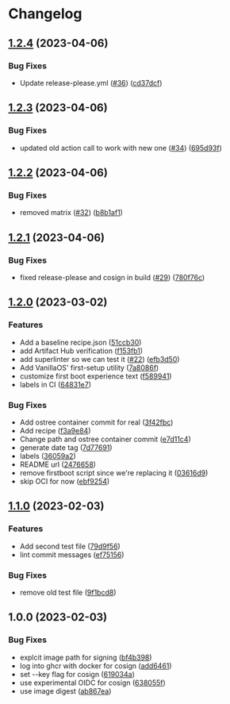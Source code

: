 # Changelog

## [1.2.4](https://github.com/ublue-os/experimental/compare/v1.2.3...v1.2.4) (2023-04-06)


### Bug Fixes

* Update release-please.yml ([#36](https://github.com/ublue-os/experimental/issues/36)) ([cd37dcf](https://github.com/ublue-os/experimental/commit/cd37dcfb427cf9e33bffc4a5f1d9055d433a71d1))

## [1.2.3](https://github.com/ublue-os/experimental/compare/v1.2.2...v1.2.3) (2023-04-06)


### Bug Fixes

* updated old action call to work with new one ([#34](https://github.com/ublue-os/experimental/issues/34)) ([695d93f](https://github.com/ublue-os/experimental/commit/695d93ff635207c6d8e3b3fc7adcd34d5f2baf04))

## [1.2.2](https://github.com/ublue-os/experimental/compare/v1.2.1...v1.2.2) (2023-04-06)


### Bug Fixes

* removed matrix  ([#32](https://github.com/ublue-os/experimental/issues/32)) ([b8b1af1](https://github.com/ublue-os/experimental/commit/b8b1af195c1bf4c38f684451780027274ebd8994))

## [1.2.1](https://github.com/ublue-os/experimental/compare/v1.2.0...v1.2.1) (2023-04-06)


### Bug Fixes

* fixed release-please and cosign in build ([#29](https://github.com/ublue-os/experimental/issues/29)) ([780f76c](https://github.com/ublue-os/experimental/commit/780f76c2e9dc0cda95fec57b9f69c98c4d1aba92))

## [1.2.0](https://github.com/ublue-os/experimental/compare/v1.1.0...v1.2.0) (2023-03-02)


### Features

* Add a baseline recipe.json ([51ccb30](https://github.com/ublue-os/experimental/commit/51ccb30a5e51f66496e7bff9281d14bfa0361a2b))
* add Artifact Hub verification ([f153fb1](https://github.com/ublue-os/experimental/commit/f153fb10386e1bfaa0fee3387968c1e0ba1f05d8))
* add superlinter so we can test it ([#22](https://github.com/ublue-os/experimental/issues/22)) ([efb3d50](https://github.com/ublue-os/experimental/commit/efb3d5011c8c2adc3107825ab01a30e37f11aa5e))
* Add VanillaOS' first-setup utility ([7a8086f](https://github.com/ublue-os/experimental/commit/7a8086f02b35524846b2127449d7a90cde25c84e))
* customize first boot experience text ([f589941](https://github.com/ublue-os/experimental/commit/f589941dc20cca216a863cc4dbcf97efe37cc2f5))
* labels in CI ([64831e7](https://github.com/ublue-os/experimental/commit/64831e7289ab07cc86b9e707a0bbe92a2e2156b3))


### Bug Fixes

* Add ostree container commit for real ([3f42fbc](https://github.com/ublue-os/experimental/commit/3f42fbce7bc05c7ecd4c503f7652e4c04be71fcd))
* Add recipe ([f3a9e84](https://github.com/ublue-os/experimental/commit/f3a9e84d144ba6e2ab200464c0c40ffa6364a72b))
* Change path and ostree container commit ([e7d11c4](https://github.com/ublue-os/experimental/commit/e7d11c4dd6507af93b57cbbd1c122c24461436c4))
* generate date tag ([7d77691](https://github.com/ublue-os/experimental/commit/7d77691af1a00b82c0c023dd96d74cf8fe494349))
* labels ([36059a2](https://github.com/ublue-os/experimental/commit/36059a2634579f53decd6361eba3e9fe9e9f45d9))
* README url ([2476658](https://github.com/ublue-os/experimental/commit/247665864725c9576484a20e41c4f97e1ac97707))
* remove firstboot script since we're replacing it ([03616d9](https://github.com/ublue-os/experimental/commit/03616d9ead50b0e964333865a711e1a1cc787557))
* skip OCI for now ([ebf9254](https://github.com/ublue-os/experimental/commit/ebf92542b363d96bd7dcbaa4bdd0b8524651114b))

## [1.1.0](https://github.com/ublue-os/experimental/compare/v1.0.0...v1.1.0) (2023-02-03)


### Features

* Add second test file ([79d9f56](https://github.com/ublue-os/experimental/commit/79d9f562a612e7dc6e3221a5374aee7e21b5493c))
* lint commit messages ([ef75156](https://github.com/ublue-os/experimental/commit/ef751564cb37fd33b4621242d66e2b71a18f0874))


### Bug Fixes

* remove old test file ([9f1bcd8](https://github.com/ublue-os/experimental/commit/9f1bcd8f120b9cb0d9963fc0785255af89b38366))

## 1.0.0 (2023-02-03)


### Bug Fixes

* explcit image path for signing ([bf4b398](https://github.com/ublue-os/experimental/commit/bf4b398c2002611ebfad209e2ee373745fef2ed4))
* log into ghcr with docker for cosign ([add6461](https://github.com/ublue-os/experimental/commit/add646142be9899eeba5133d02936c546816f203))
* set --key flag for cosign ([619034a](https://github.com/ublue-os/experimental/commit/619034ad9f25fba6f36c206c2b223db647d5c81f))
* use experimental OIDC for cosign ([638055f](https://github.com/ublue-os/experimental/commit/638055ff1d1745ce9fbcf71fa884aa6a84fb22f9))
* use image digest ([ab867ea](https://github.com/ublue-os/experimental/commit/ab867eab28ce61f8f4e4e4c3082ac0fe63e41431))
